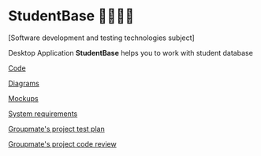 # StudentBase 👩‍🎓👨‍🎓


[Software development and testing technologies subject]

Desktop Application **StudentBase** helps you to work with student database

[Code](https://github.com/GoRunMaxim/StudentBase/tree/main/Documents/Code)

[Diagrams](https://github.com/GoRunMaxim/StudentBase/blob/main/Documents/Diagrams/diagramList.md)

[Mockups](https://github.com/GoRunMaxim/StudentBase/blob/main/Documents/Mockups/mockups.md)

[System requirements](https://github.com/GoRunMaxim/StudentBase/blob/main/Documents/Requirements/SRS.md)

[Groupmate's project test plan](https://github.com/GoRunMaxim/EnDecryptor/blob/main/test-plan/test-plan.md)

[Groupmate's project code review](https://github.com/GoRunMaxim/StudentBase/issues/1)
